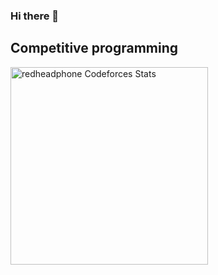 ### Hi there 👋

## Competitive programming
<div align="left">
  <a href="https://codeforces.com/profile/MHW">
    <img height="316" src="https://codeforces-readme-stats.vercel.app/api/card?username=MHW&theme=github_dark&force_username=true&border_color=404040"     alt="redheadphone Codeforces Stats"/>
  </a>
</div>

